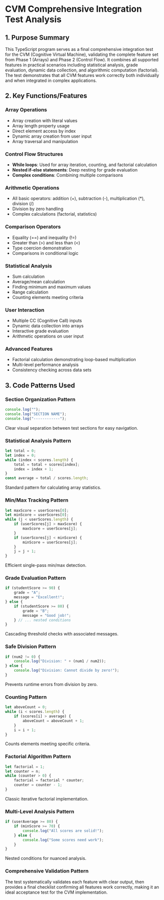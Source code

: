 # CVM Comprehensive Integration Test Analysis

## 1. Purpose Summary

This TypeScript program serves as a final comprehensive integration test for the CVM (Cognitive Virtual Machine), validating the complete feature set from Phase 1 (Arrays) and Phase 2 (Control Flow). It combines all supported features in practical scenarios including statistical analysis, grade evaluation, dynamic data collection, and algorithmic computation (factorial). The test demonstrates that all CVM features work correctly both individually and when integrated in complex applications.

## 2. Key Functions/Features

### Array Operations
- Array creation with literal values
- Array length property usage
- Direct element access by index
- Dynamic array creation from user input
- Array traversal and manipulation

### Control Flow Structures
- **While loops**: Used for array iteration, counting, and factorial calculation
- **Nested if-else statements**: Deep nesting for grade evaluation
- **Complex conditions**: Combining multiple comparisons

### Arithmetic Operations
- All basic operators: addition (+), subtraction (-), multiplication (*), division (/)
- Division by zero handling
- Complex calculations (factorial, statistics)

### Comparison Operators
- Equality (==) and inequality (!=)
- Greater than (>) and less than (<)
- Type coercion demonstration
- Comparisons in conditional logic

### Statistical Analysis
- Sum calculation
- Average/mean calculation
- Finding minimum and maximum values
- Range calculation
- Counting elements meeting criteria

### User Interaction
- Multiple CC (Cognitive Call) inputs
- Dynamic data collection into arrays
- Interactive grade evaluation
- Arithmetic operations on user input

### Advanced Features
- Factorial calculation demonstrating loop-based multiplication
- Multi-level performance analysis
- Consistency checking across data sets

## 3. Code Patterns Used

### Section Organization Pattern
```typescript
console.log("");
console.log("SECTION NAME");
console.log("------------");
```
Clear visual separation between test sections for easy navigation.

### Statistical Analysis Pattern
```typescript
let total = 0;
let index = 0;
while (index < scores.length) {
    total = total + scores[index];
    index = index + 1;
}
const average = total / scores.length;
```
Standard pattern for calculating array statistics.

### Min/Max Tracking Pattern
```typescript
let maxScore = userScores[0];
let minScore = userScores[0];
while (j < userScores.length) {
    if (userScores[j] > maxScore) {
        maxScore = userScores[j];
    }
    if (userScores[j] < minScore) {
        minScore = userScores[j];
    }
    j = j + 1;
}
```
Efficient single-pass min/max detection.

### Grade Evaluation Pattern
```typescript
if (studentScore >= 90) {
    grade = "A";
    message = "Excellent!";
} else {
    if (studentScore >= 80) {
        grade = "B";
        message = "Good job!";
    } // ... nested conditions
}
```
Cascading threshold checks with associated messages.

### Safe Division Pattern
```typescript
if (num2 != 0) {
    console.log("Division: " + (num1 / num2));
} else {
    console.log("Division: Cannot divide by zero!");
}
```
Prevents runtime errors from division by zero.

### Counting Pattern
```typescript
let aboveCount = 0;
while (i < scores.length) {
    if (scores[i] > average) {
        aboveCount = aboveCount + 1;
    }
    i = i + 1;
}
```
Counts elements meeting specific criteria.

### Factorial Algorithm Pattern
```typescript
let factorial = 1;
let counter = n;
while (counter > 0) {
    factorial = factorial * counter;
    counter = counter - 1;
}
```
Classic iterative factorial implementation.

### Multi-Level Analysis Pattern
```typescript
if (userAverage >= 80) {
    if (minScore >= 70) {
        console.log("All scores are solid!");
    } else {
        console.log("Some scores need work");
    }
}
```
Nested conditions for nuanced analysis.

### Comprehensive Validation Pattern
The test systematically validates each feature with clear output, then provides a final checklist confirming all features work correctly, making it an ideal acceptance test for the CVM implementation.
